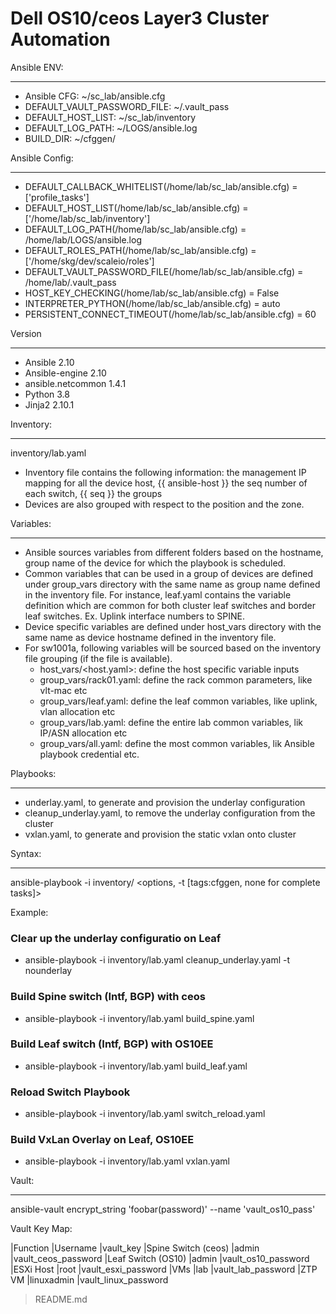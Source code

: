 Dell OS10/ceos Layer3 Cluster Automation
===============================================

Ansible ENV:
************
* Ansible CFG: ~/sc_lab/ansible.cfg
* DEFAULT_VAULT_PASSWORD_FILE: ~/.vault_pass
* DEFAULT_HOST_LIST: ~/sc_lab/inventory
* DEFAULT_LOG_PATH: ~/LOGS/ansible.log
* BUILD_DIR: ~/cfggen/

Ansible Config:
************
* DEFAULT_CALLBACK_WHITELIST(/home/lab/sc_lab/ansible.cfg) = ['profile_tasks']
* DEFAULT_HOST_LIST(/home/lab/sc_lab/ansible.cfg) = ['/home/lab/sc_lab/inventory']
* DEFAULT_LOG_PATH(/home/lab/sc_lab/ansible.cfg) = /home/lab/LOGS/ansible.log
* DEFAULT_ROLES_PATH(/home/lab/sc_lab/ansible.cfg) = ['/home/skg/dev/scaleio/roles']
* DEFAULT_VAULT_PASSWORD_FILE(/home/lab/sc_lab/ansible.cfg) = /home/lab/.vault_pass
* HOST_KEY_CHECKING(/home/lab/sc_lab/ansible.cfg) = False
* INTERPRETER_PYTHON(/home/lab/sc_lab/ansible.cfg) = auto
* PERSISTENT_CONNECT_TIMEOUT(/home/lab/sc_lab/ansible.cfg) = 60

Version
*******
* Ansible           2.10
* Ansible-engine    2.10
* ansible.netcommon 1.4.1
* Python            3.8
* Jinja2            2.10.1

Inventory:
**********
inventory/lab.yaml

* Inventory file contains the following information:
    the management IP mapping for all the device host, {{ ansible-host }}
    the seq number of each switch, {{ seq }}
    the groups
* Devices are also grouped with respect to the position and the zone.

Variables:
**********
* Ansible sources variables from different folders based on the hostname, group name of the device for which the playbook is scheduled.
* Common variables that can be used in a group of devices are defined under group_vars directory with the same name as group name defined in the inventory file. For instance, leaf.yaml contains the variable definition which are common for both cluster leaf switches and border leaf switches. Ex. Uplink interface numbers to SPINE. 
* Device specific variables are defined under host_vars directory with the same name as device hostname defined in the inventory file.
* For sw1001a, following variables will be sourced based on the inventory file grouping (if the file is available).
    * host_vars/<host.yaml>: define the host specific variable inputs
    * group_vars/rack01.yaml: define the rack common parameters, like vlt-mac etc
    * group_vars/leaf.yaml: define the leaf common variables, like uplink, vlan allocation etc
    * group_vars/lab.yaml: define the entire lab common variables, lik IP/ASN allocation etc
    * group_vars/all.yaml: define the most common variables, lik Ansible playbook credential etc.

Playbooks:
**********
* underlay.yaml, to generate and provision the underlay configuration
* cleanup_underlay.yaml, to remove the underlay configuration from the cluster
* vxlan.yaml, to generate and provision the static vxlan onto cluster

Syntax:
*******
ansible-playbook -i inventory/<inventory file> <playbook>  <options, -t [tags:cfggen, none for complete tasks]>

Example:
### Clear up the underlay configuratio on Leaf
* ansible-playbook -i inventory/lab.yaml cleanup_underlay.yaml -t nounderlay
### Build Spine switch (Intf, BGP) with ceos
* ansible-playbook -i inventory/lab.yaml build_spine.yaml
### Build Leaf switch (Intf, BGP) with OS10EE
* ansible-playbook -i inventory/lab.yaml build_leaf.yaml
### Reload Switch Playbook
* ansible-playbook -i inventory/lab.yaml switch_reload.yaml
### Build VxLan Overlay on Leaf, OS10EE
* ansible-playbook -i inventory/lab.yaml vxlan.yaml

Vault:
*******
ansible-vault encrypt_string 'foobar(password)' --name 'vault_os10_pass'

Vault Key Map:

|Function	|Username	|vault_key
|Spine Switch (ceos)	|admin	|vault_ceos_password
|Leaf Switch (OS10)	|admin	|vault_os10_password
|ESXi Host	|root	|vault_esxi_password
|VMs	|lab	|vault_lab_password
|ZTP VM	|linuxadmin	|vault_linux_password

> README.md
